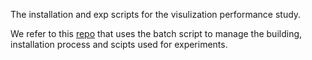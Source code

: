 The installation and exp scripts for the visulization performance study.

We refer to this [repo](https://github.com/mochi-hpc-experiments/colza-experiments) that uses the batch script to manage the building, installation process and scipts used for experiments.